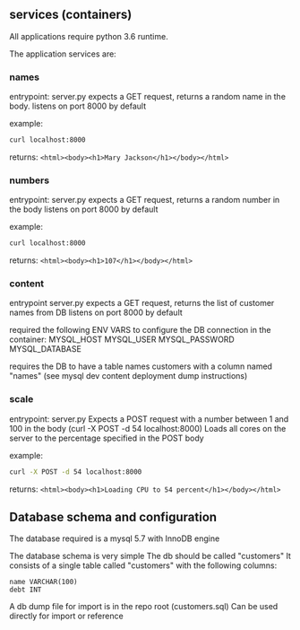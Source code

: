 ## services (containers)
All applications require python 3.6 runtime.

The application services are:

### names
entrypoint: server.py
expects a GET request, returns a random name in the body.
listens on port 8000 by default

example:
```bash
curl localhost:8000
```

returns:
```<html><body><h1>Mary Jackson</h1></body></html>```

### numbers 

entrypoint: server.py
expects a GET request, returns a random number in the body
listens on port 8000 by default

example:
```bash
curl localhost:8000
```

returns:
```<html><body><h1>107</h1></body></html>```

### content
entrypoint server.py
expects a GET request, returns the list of customer names from DB
listens on port 8000 by default

required the following ENV VARS to configure the DB connection in the container:
MYSQL_HOST
MYSQL_USER
MYSQL_PASSWORD
MYSQL_DATABASE

requires the DB to have a table names customers with a column named "names" (see mysql dev content deployment dump instructions)

### scale
entrypoint: server.py
Expects a POST request with a number between 1 and 100 in the body (curl -X POST -d 54 localhost:8000)
Loads all cores on the server to the percentage specified in the POST body

example:
```bash
curl -X POST -d 54 localhost:8000
```

returns:
```<html><body><h1>Loading CPU to 54 percent</h1></body></html>```


## Database schema and configuration

The database required is a mysql 5.7 with InnoDB engine

The database schema is very simple
The db should be called "customers"
It consists of a single table called "customers" with the following columns:

	name VARCHAR(100)
	debt INT

A db dump file for import is in the repo root (customers.sql)
Can be used directly for import or reference
